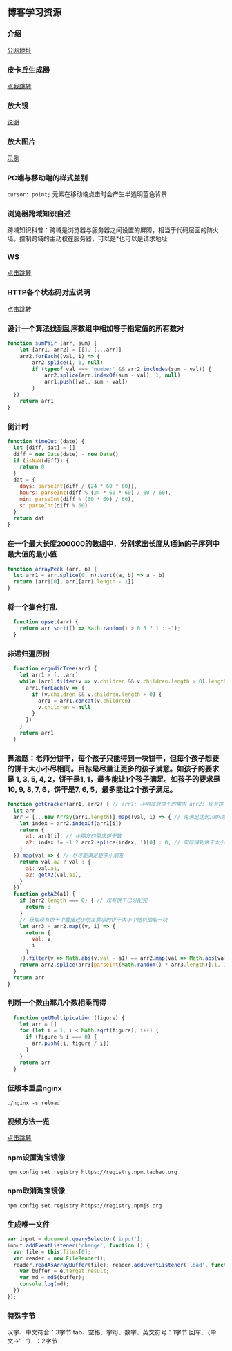 ## 博客学习资源

### 介绍
[公网地址](http://classmate-one.cn)

### 皮卡丘生成器
[点我跳转](./html/woshishei.html)

### 放大镜
[说明](https://magnifier.oulaoula.cn/)

### 放大图片
[示例](./html/image.html)

### PC端与移动端的样式差别 
`cursor: point;`
元素在移动端点击时会产生半透明蓝色背景

### 浏览器跨域知识自述
跨域知识科普：跨域是浏览器与服务器之间设置的屏障，相当于代码层面的防火墙。控制跨域的主动权在服务器，可以是*也可以是请求地址

### WS 
[点击跳转](./WS.md)

### HTTP各个状态码对应说明
[点击跳转](./HTTP.md)

### 设计一个算法找到乱序数组中相加等于指定值的所有数对
```js
function sumPair (arr, sum) {
	let [arr1, arr2] = [[], [...arr]]
	arr2.forEach((val, i) => {
		arr2.splice(i, 1, null)
		if (typeof val === 'number' && arr2.includes(sum - val)) {
			arr2.splice(arr.indexOf(sum - val), 1, null)
			arr1.push([val, sum - val])
		}
  })
	return arr1
}
```

### 倒计时
```js
function timeOut (date) {
  let [diff, dat] = []
  diff = new Date(date) - new Date()
  if (isNaN(diff)) {
    return 0
  }
  dat = {
    days: parseInt(diff / (24 * 60 * 60)),
    hours: parseInt(diff % (24 * 60 * 60) / 60 / 60),
    min: parseInt(diff % (60 * 60) / 60),
    s: parseInt(diff % 60)
  }
  return dat
}
```

### 在一个最大长度200000的数组中，分别求出长度从1到n的子序列中最大值的最小值
```js
function arrayPeak (arr, n) {
  let arr1 = arr.splice(0, n).sort((a, b) => a - b)
  return [arr1[0], arr1[arr1.length - 1]]
}
```

### 将一个集合打乱
```js
  function upset(arr) {
    return arr.sort(() => Math.random() > 0.5 ? 1 : -1);
  }
```

### 非递归遍历树
```js
  function ergodicTree(arr) {
    let arr1 = [...arr]
    while (arr1.filter(v => v.children && v.children.length > 0).length != 0) {
      arr1.forEach(v => {
        if (v.children && v.children.length > 0) {
          arr1 = arr1.concat(v.children)
          v.children = null
        }
      })
    }
    return arr1
  }
```

### 算法题：老师分饼干，每个孩子只能得到一块饼干，但每个孩子想要的饼干大小不尽相同。目标是尽量让更多的孩子满意。如孩子的要求是 1, 3, 5, 4, 2，饼干是1, 1，最多能让1个孩子满足。如孩子的要求是 10, 9, 8, 7, 6，饼干是7, 6, 5，最多能让2个孩子满足。
```js
function getCracker(arr1, arr2) { // arr1: 小朋友对饼干的需求 arr2: 现有饼干
  let arr
  arr = [...new Array(arr1.length)].map((val, i) => { // 先满足达到100%需求的小朋友
    let index = arr2.indexOf(arr1[i])
    return {
      a1: arr1[i], // 小朋友的需求饼干数
      a2: index != -1 ? arr2.splice(index, 1)[0] : 0, // 实际得到饼干大小
    }
  }).map(val => { // 尽可能满足更多小朋友
    return val.a2 ? val : {
      a1: val.a1,
      a2: getA2(val.a1),
    }
  })
  function getA2(a1) {
    if (arr2.length === 0) { // 现有饼干已分配完
      return 0
    }
    // 获取现有饼干中最接近小朋友需求的饼干大小中随机抽取一块
    let arr3 = arr2.map((v, i) => {
      return {
        val: v,
        i
      }
    }).filter(v => Math.abs(v.val - a1) == arr2.map(val => Math.abs(val - a1)).reduce((a, b) => a > b ? b : a))
    return arr2.splice(arr3[parseInt(Math.random() * arr3.length)].i, 1)[0]
  }
  return arr
}
```

### 判断一个数由那几个数相乘而得
```js
  function getMultipication (figure) {
    let arr = []
    for (let i = 1; i < Math.sqrt(figure); i++) {
      if (figure % i === 0) {
        arr.push([i, figure / i])
      }
    }
    return arr
  }
```

### 低版本重启nginx
`./nginx -s reload`

### 视频方法一览
[点击跳转](./VIDEO.md)

### npm设置淘宝镜像
`npm config set registry https://registry.npm.taobao.org`

### npm取消淘宝镜像
`npm config set registry https://registry.npmjs.org`

### 生成唯一文件
```js 
var input = document.querySelector('input');
input.addEventListener('change', function () {
  var file = this.files[0];
  var reader = new FileReader();
  reader.readAsArrayBuffer(file); reader.addEventListener('load', function (e) {
    var buffer = e.target.result;
    var md = md5(buffer);
    console.log(md);
  });
});
```

### 特殊字节
汉字、中文符合：3字节
tab、空格、字母、数字、英文符号：1字节
回车、（中文->' · '） ：2字节
